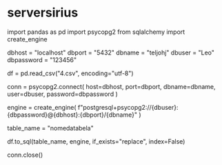 # serversirius
import pandas as pd
import psycopg2
from sqlalchemy import create_engine


dbhost = "localhost"
dbport = "5432"
dbname = "teljohj"
dbuser = "Leo"
dbpassword = "123456"


df = pd.read_csv("4.csv", encoding="utf-8")


conn = psycopg2.connect(
    host=dbhost, port=dbport, dbname=dbname, user=dbuser, password=dbpassword
)

engine = create_engine(
    f"postgresql+psycopg2://{dbuser}:{dbpassword}@{dbhost}:{dbport}/{dbname}"
)


table_name = "nomedatabela"


df.to_sql(table_name, engine, if_exists="replace", index=False)


conn.close()
